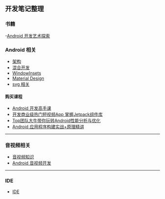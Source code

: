 ## 开发笔记整理

### 书籍
-[Android 开发艺术探索](./doc/books/android_dev_art/readme.md)

### Android 相关
- [架构](./doc/arch/README.md)
- [混合开发](./doc/mix_dev/README.md)
- [WindowInsets](./doc/window_insets.md)
- [Material Design](./doc/material_design/readme.md)
- [svg 相关](./doc/svg_note/README.md)

#### 购买课程

- [Android 开发高手课](./doc/android_dev_performance/readme.md)
- [开发商业级热门短视频App 掌握Jetpack组件库]()
- [Top团队大牛带你玩转Android性能分析与优化]()
- [Android 应用程序构建实战+原理精讲]()

---
### 音视频相关

- [音视频知识](./doc/av/README.md)
- [Android 音视频开发](./doc/av/android_audio_video_dev/readme.md)

---

### IDE

- [IDE](./doc/ide/readme.md)

